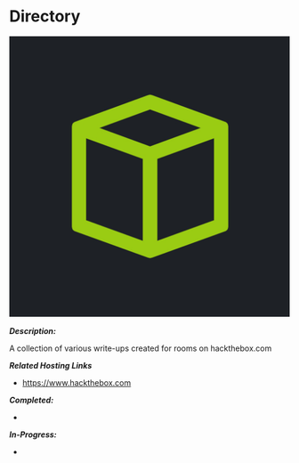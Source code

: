 # Directory

![alt text](./images/htblogo.png?raw=true "HTB Logo")

***Description:***

A collection of various write-ups created for rooms on hackthebox.com

***Related Hosting Links***

- https://www.hackthebox.com


***Completed:*** 

- 

***In-Progress:*** 

- 


